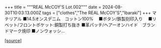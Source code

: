 +++
title = """REAL McCOY'S Lot.002"""
date = 2024-08-30T10:03:13.000Z
tags = ["clothes","The REAL McCOY'S","Ibaraki"]
+++
マテリアル ■14.5オンスデニム　コットン100%　 ■ボタン/鉄製刻印入り　 ■リベット/フロントポケット:銅製打ち抜き ■革パッチ/ヘアーオンハイド　ブランドマーク焼印 ■ノンウォッシ...

[[source]](https://the-realmccoys.ocnk.net/product/938)
